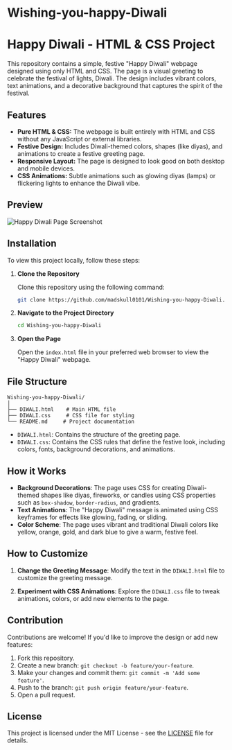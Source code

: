 # Wishing-you-happy-Diwali
# Happy Diwali - HTML & CSS Project

This repository contains a simple, festive "Happy Diwali" webpage designed using only HTML and CSS. The page is a visual greeting to celebrate the festival of lights, Diwali. The design includes vibrant colors, text animations, and a decorative background that captures the spirit of the festival.

## Features

- **Pure HTML & CSS:** The webpage is built entirely with HTML and CSS without any JavaScript or external libraries.
- **Festive Design:** Includes Diwali-themed colors, shapes (like diyas), and animations to create a festive greeting page.
- **Responsive Layout:** The page is designed to look good on both desktop and mobile devices.
- **CSS Animations:** Subtle animations such as glowing diyas (lamps) or flickering lights to enhance the Diwali vibe.

## Preview

![Happy Diwali Page Screenshot](https://github.com/user-attachments/assets/a0e8f9a2-e205-4971-b17f-768909aa4a17)

## Installation

To view this project locally, follow these steps:

1. **Clone the Repository**

   Clone this repository using the following command:

   ```bash
   git clone https://github.com/madskull0101/Wishing-you-happy-Diwali.git
   ```

2. **Navigate to the Project Directory**

   ```bash
   cd Wishing-you-happy-Diwali
   ```

3. **Open the Page**

   Open the `index.html` file in your preferred web browser to view the "Happy Diwali" webpage.

## File Structure

```plaintext
Wishing-you-happy-Diwali/
│
├── DIWALI.html    # Main HTML file
├── DIWALI.css     # CSS file for styling
└── README.md     # Project documentation
```

- `DIWALI.html`: Contains the structure of the greeting page.
- `DIWALI.css`: Contains the CSS rules that define the festive look, including colors, fonts, background decorations, and animations.

## How it Works

- **Background Decorations**: The page uses CSS for creating Diwali-themed shapes like diyas, fireworks, or candles using CSS properties such as `box-shadow`, `border-radius`, and gradients.
- **Text Animations**: The "Happy Diwali" message is animated using CSS keyframes for effects like glowing, fading, or sliding.
- **Color Scheme**: The page uses vibrant and traditional Diwali colors like yellow, orange, gold, and dark blue to give a warm, festive feel.

## How to Customize

1. **Change the Greeting Message**:
   Modify the text in the `DIWALI.html` file to customize the greeting message.

2. **Experiment with CSS Animations**:
   Explore the `DIWALI.css` file to tweak animations, colors, or add new elements to the page.

## Contribution

Contributions are welcome! If you'd like to improve the design or add new features:

1. Fork this repository.
2. Create a new branch: `git checkout -b feature/your-feature`.
3. Make your changes and commit them: `git commit -m 'Add some feature'`.
4. Push to the branch: `git push origin feature/your-feature`.
5. Open a pull request.

## License

This project is licensed under the MIT License - see the [LICENSE](LICENSE) file for details.

```
